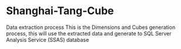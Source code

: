 # Shanghai-Tang-Cube
Data extraction process
This is the Dimensions and Cubes generation process, this will use the extracted data and generate to SQL Server Analysis Service (SSAS) database
